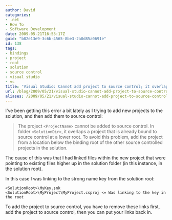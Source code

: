 ```yaml
---
author: David
categories:
- .net
- How To
- Software Development
date: 2009-05-21T16:53:17Z
guid: "b82e13e9-3c6b-4565-8be3-2a0d85a0691e"
id: 138
tags:
- bindings
- project
- root
- solution
- source control
- visual studio
- vs
title: 'Visual Studio: Cannot add project to source control; it overlaps a project that is already bound to source control at a lower root'
url: /blog/2009/05/21/visual-studio-cannot-add-project-to-source-control-it-overlaps-a-project-that-is-already-bound-to-source-control-at-a-lower-root/
aliases: /2009/05/21/visual-studio-cannot-add-project-to-source-control-it-overlaps-a-project-that-is-already-bound-to-source-control-at-a-lower-root/
---
```


I've been getting this error a bit lately as I trying to add new projects to the solution, and then add them to source control:

> The project `<ProjectName>` cannot be added to source control. In folder `<SolutionDir>`, it overlaps a project that is already bound to source control at a lower root.
> To avoid this problem, add the project from a location below the binding root of the other source controlled projects in the solution.

The cause of this was that I had linked files within the new project that were pointing to existing files higher up in the solution folder (in this instance, in the solution root).

In this case I was linking to the strong name key from the solution root:

```raw
<SolutionRoot>\MyKey.snk
<SolutionRoot>\MyProject\MyProject.csproj <= Was linking to the key in the root
```

To add the project to source control, you have to remove these links first, add the project to source control, then you can put your links back in.
